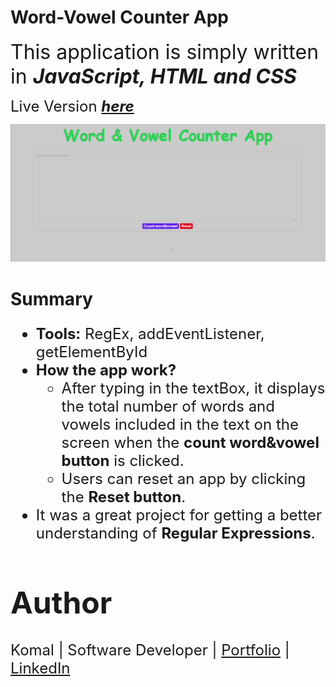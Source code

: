 # **Word-Vowel Counter App**

<font size = 6> This application is simply written in ***JavaScript, HTML and CSS***</font>

<font size=5> Live Version ***[here](https://komalgill0310.github.io/WORD-VOWEL-COUNTER/)***</font>

<img src = "Demo_Word_Vowel_Counter_App.gif">

# **Summary**
<font size=5>

* **Tools:** RegEx, addEventListener, getElementById
* **How the app work?**
  * After typing in the textBox, it displays the total number of words and vowels included in the text on the screen when the **count word&vowel button** is clicked. 
  * Users can reset an app by clicking the **Reset button**.
* It was a great project for getting a better understanding of **Regular Expressions**.

# Author

Komal | Software Developer | [Portfolio](https://kaurkomal.com/) | [LinkedIn](https://www.linkedin.com/in/hssa03/)
